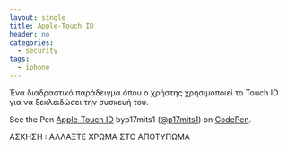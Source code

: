 ```yaml
---
layout: single
title: Apple-Touch ID
header: no
categories:
  - security
tags:
  - iphone 
---
```

Ένα διαδραστικό  παράδειγμα όπου ο χρήστης χρησιμοποιεί το Touch ID για να ξεκλειδώσει την συσκευή του.



<p data-height="265" data-theme-id="0" data-slug-hash="yQqMYz" data-default-tab="js,result" data-user="p17mits1" data-pen-title="Apple Touch ID" class="codepen">See the Pen <a href="https://codepen.io/p17mits1/pen/yQqMYz/">Apple-Touch ID</a> byp17mits1 (<a href="https://codepen.io/p17mits1/">@p17mits1</a>) on <a href="https://codepen.io">CodePen</a>.</p>	
<script async src="https://static.codepen.io/assets/embed/ei.js"></script>
ΑΣΚΗΣΗ : ΑΛΛΑΞΤΕ ΧΡΩΜΑ ΣΤΟ ΑΠΟΤΥΠΩΜΑ
